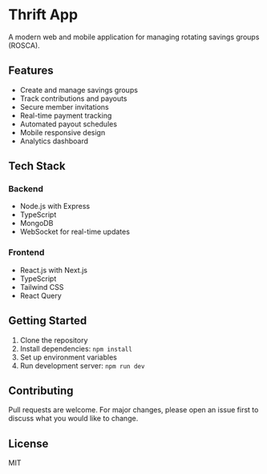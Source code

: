 # Thrift App

A modern web and mobile application for managing rotating savings groups (ROSCA).

## Features

- Create and manage savings groups
- Track contributions and payouts
- Secure member invitations
- Real-time payment tracking
- Automated payout schedules
- Mobile responsive design
- Analytics dashboard

## Tech Stack

### Backend
- Node.js with Express
- TypeScript
- MongoDB
- WebSocket for real-time updates

### Frontend
- React.js with Next.js
- TypeScript
- Tailwind CSS
- React Query

## Getting Started

1. Clone the repository
2. Install dependencies: `npm install`
3. Set up environment variables
4. Run development server: `npm run dev`

## Contributing

Pull requests are welcome. For major changes, please open an issue first to discuss what you would like to change.

## License

MIT